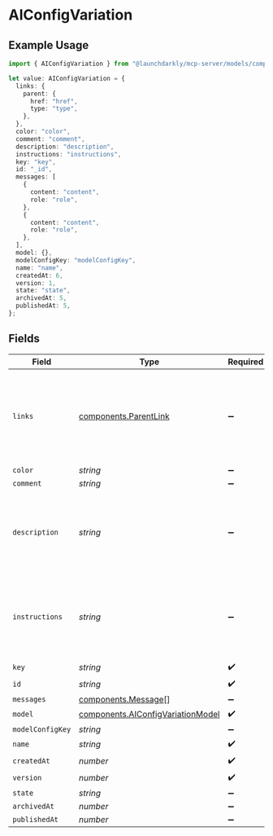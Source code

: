 # AIConfigVariation

## Example Usage

```typescript
import { AIConfigVariation } from "@launchdarkly/mcp-server/models/components";

let value: AIConfigVariation = {
  links: {
    parent: {
      href: "href",
      type: "type",
    },
  },
  color: "color",
  comment: "comment",
  description: "description",
  instructions: "instructions",
  key: "key",
  id: "_id",
  messages: [
    {
      content: "content",
      role: "role",
    },
    {
      content: "content",
      role: "role",
    },
  ],
  model: {},
  modelConfigKey: "modelConfigKey",
  name: "name",
  createdAt: 6,
  version: 1,
  state: "state",
  archivedAt: 5,
  publishedAt: 5,
};
```

## Fields

| Field                                                                                  | Type                                                                                   | Required                                                                               | Description                                                                            | Example                                                                                |
| -------------------------------------------------------------------------------------- | -------------------------------------------------------------------------------------- | -------------------------------------------------------------------------------------- | -------------------------------------------------------------------------------------- | -------------------------------------------------------------------------------------- |
| `links`                                                                                | [components.ParentLink](../../models/components/parentlink.md)                         | :heavy_minus_sign:                                                                     | N/A                                                                                    | {<br/>"parent": {<br/>"href": "href",<br/>"type": "type"<br/>}<br/>}                   |
| `color`                                                                                | *string*                                                                               | :heavy_minus_sign:                                                                     | N/A                                                                                    |                                                                                        |
| `comment`                                                                              | *string*                                                                               | :heavy_minus_sign:                                                                     | N/A                                                                                    |                                                                                        |
| `description`                                                                          | *string*                                                                               | :heavy_minus_sign:                                                                     | Returns the description for the agent. This is only returned for agent variations.     |                                                                                        |
| `instructions`                                                                         | *string*                                                                               | :heavy_minus_sign:                                                                     | Returns the instructions for the agent. This is only returned for agent variations.    |                                                                                        |
| `key`                                                                                  | *string*                                                                               | :heavy_check_mark:                                                                     | N/A                                                                                    |                                                                                        |
| `id`                                                                                   | *string*                                                                               | :heavy_check_mark:                                                                     | N/A                                                                                    |                                                                                        |
| `messages`                                                                             | [components.Message](../../models/components/message.md)[]                             | :heavy_minus_sign:                                                                     | N/A                                                                                    |                                                                                        |
| `model`                                                                                | [components.AIConfigVariationModel](../../models/components/aiconfigvariationmodel.md) | :heavy_check_mark:                                                                     | N/A                                                                                    |                                                                                        |
| `modelConfigKey`                                                                       | *string*                                                                               | :heavy_minus_sign:                                                                     | N/A                                                                                    |                                                                                        |
| `name`                                                                                 | *string*                                                                               | :heavy_check_mark:                                                                     | N/A                                                                                    |                                                                                        |
| `createdAt`                                                                            | *number*                                                                               | :heavy_check_mark:                                                                     | N/A                                                                                    |                                                                                        |
| `version`                                                                              | *number*                                                                               | :heavy_check_mark:                                                                     | N/A                                                                                    |                                                                                        |
| `state`                                                                                | *string*                                                                               | :heavy_minus_sign:                                                                     | N/A                                                                                    |                                                                                        |
| `archivedAt`                                                                           | *number*                                                                               | :heavy_minus_sign:                                                                     | N/A                                                                                    |                                                                                        |
| `publishedAt`                                                                          | *number*                                                                               | :heavy_minus_sign:                                                                     | N/A                                                                                    |                                                                                        |